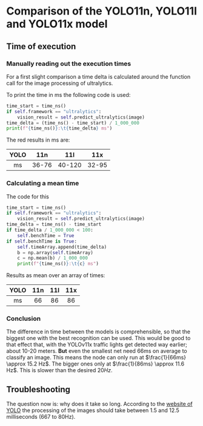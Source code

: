 # Comparison of the YOLO11n, YOLO11l and YOLO11x model

## Time of execution

### Manually reading out the execution times

For a first slight comparison a time delta is calculated around the function call for the image processing of ultralytics.

To print the time in ms the following code is used:

~~~python
time_start = time_ns()
if self.framework == "ultralytics":
    vision_result = self.predict_ultralytics(image)
time_delta = (time_ns() - time_start) / 1_000_000
print(f"{time_ns()}:\t{time_delta} ms")
~~~

The red results in ms are:

| YOLO | 11n   |   11l  |  11x  |
| :--: | :---: | :----: | :---: |
|  ms  | 36-76 | 40-120 | 32-95 |

### Calculating a mean time

The code for this

~~~python
time_start = time_ns()
if self.framework == "ultralytics":
    vision_result = self.predict_ultralytics(image)
time_delta = time_ns() - time_start
if time_delta / 1_000_000 < 100:
    self.benchTime = True
if self.benchTime is True:
    self.timeArray.append(time_delta)
    b = np.array(self.timeArray)
    c = np.mean(b) / 1_000_000
    print(f"{time_ns()}:\t{c} ms")
~~~

Results as mean over an array of times:

| YOLO | 11n   |   11l  |  11x  |
| :--: | :---: | :----: | :---: |
| ms   | 66 |    86  | 86 |

### Conclusion

The difference in time between the models is comprehensible, so that the biggest one with the best recognition can be used. This would be good to that effect that, with the YOLOv11x traffic lights get detected way earlier; about 10-20 meters.
**But** even the smallest net need 66ms on average to classify an image. This means the node can only run at $\frac{1}{66ms} \approx 15.2 Hz$. The bigger ones only at $\frac{1}{86ms} \approx 11.6 Hz$.
This is slower than the desired $20 Hz$.

## Troubleshooting

The question now is: why does it take so long. According to the [website of YOLO](https://docs.ultralytics.com/de/models/yolo11/) the processing of the images should take between 1.5 and 12.5 milliseconds (667 to 80Hz).
